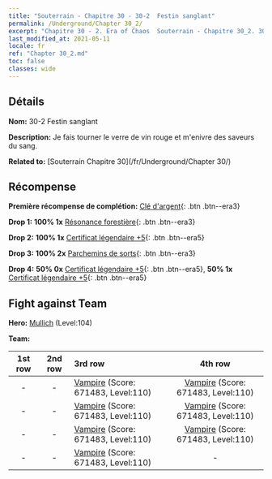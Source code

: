 ```yaml
---
title: "Souterrain - Chapitre 30 - 30-2  Festin sanglant"
permalink: /Underground/Chapter 30_2/
excerpt: "Chapitre 30 - 2. Era of Chaos  Souterrain - Chapitre 30_2. 30-2  Festin sanglant"
last_modified_at: 2021-05-11
locale: fr
ref: "Chapter 30_2.md"
toc: false
classes: wide
---
```


## Détails

 **Nom:** 30-2  Festin sanglant

 **Description:**       Je fais tourner le verre de vin rouge et m'enivre des saveurs du sang.

 **Related to:** [Souterrain Chapitre 30](/fr/Underground/Chapter 30/)

## Récompense

 **Première récompense de complétion:** [Clé d'argent](/ItemsFR/con_693/){: .btn .btn--era3}

 **Drop 1:** **100% 1x** [Résonance forestière](/ItemsFR/her_465/){: .btn .btn--era3}

 **Drop 2:** **100% 1x** [Certificat légendaire +5](/ItemsFR/mat_102/){: .btn .btn--era5}

 **Drop 3:** **100% 2x** [Parchemins de sorts](/ItemsFR/con_694/){: .btn .btn--era3}

 **Drop 4:** **50% 0x** [Certificat légendaire +5](/ItemsFR/mat_102/){: .btn .btn--era5}, **50% 1x** [Certificat légendaire +5](/ItemsFR/mat_102/){: .btn .btn--era5}


## Fight against Team
 **Hero:** [Mullich](/fr/heroes/Mullich/) (Level:104)

 **Team:**


  | 1st row | 2nd row | 3rd row | 4th row |
  |:----:|:----:|:----|:----:|
  | - | - | [Vampire](/fr/units/Vampire/) (Score: 671483, Level:110)  | [Vampire](/fr/units/Vampire/) (Score: 671483, Level:110)  |
  | - | - | [Vampire](/fr/units/Vampire/) (Score: 671483, Level:110)  | [Vampire](/fr/units/Vampire/) (Score: 671483, Level:110)  |
  | - | - | [Vampire](/fr/units/Vampire/) (Score: 671483, Level:110)  | [Vampire](/fr/units/Vampire/) (Score: 671483, Level:110)  |
  | - | - | [Vampire](/fr/units/Vampire/) (Score: 671483, Level:110)  | - |


